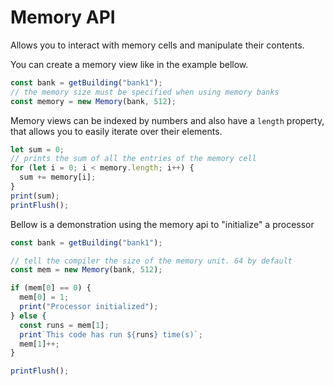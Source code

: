 # Memory API

Allows you to interact with memory cells and manipulate their contents.

You can create a memory view like in the example bellow.

```js
const bank = getBuilding("bank1");
// the memory size must be specified when using memory banks
const memory = new Memory(bank, 512);
```

Memory views can be indexed by numbers and also have a `length` property,
that allows you to easily iterate over their elements.

```js
let sum = 0;
// prints the sum of all the entries of the memory cell
for (let i = 0; i < memory.length; i++) {
  sum += memory[i];
}
print(sum);
printFlush();
```

Bellow is a demonstration using the memory api to "initialize" a processor

```js
const bank = getBuilding("bank1");

// tell the compiler the size of the memory unit. 64 by default
const mem = new Memory(bank, 512);

if (mem[0] == 0) {
  mem[0] = 1;
  print("Processor initialized");
} else {
  const runs = mem[1];
  print`This code has run ${runs} time(s)`;
  mem[1]++;
}

printFlush();
```
